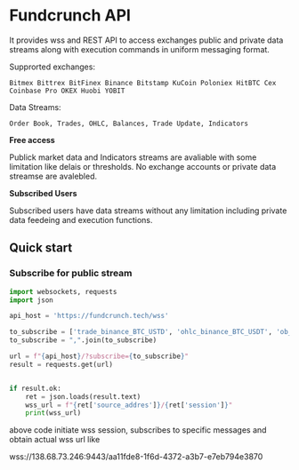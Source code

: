 # Fundcrunch API
It provides wss and REST API to access exchanges public and private data streams along with execution commands in uniform messaging format.

Supprorted exchanges: 

```
Bitmex Bittrex BitFinex Binance Bitstamp KuCoin Poloniex HitBTC Cex Coinbase Pro OKEX Huobi YOBIT
```

Data Streams:
```
Order Book, Trades, OHLC, Balances, Trade Update, Indicators
```

**Free access**

Publick market data and Indicators streams are avaliable with some limitation like delais or thresholds. No exchange accounts or private data streamse are avalebled.  

**Subscribed Users**

Subscribed users have data streams without any limitation including private data feedeing and execution functions. 

## Quick start

### Subscribe for public stream

```python
import websockets, requests
import json

api_host = 'https://fundcrunch.tech/wss'

to_subscribe = ['trade_binance_BTC_USTD', 'ohlc_binance_BTC_USDT', 'ob_binance_BTC_USDT']
to_subscribe = ",".join(to_subscribe)

url = f"{api_host}/?subscribe={to_subscribe}"
result = requests.get(url)


if result.ok:
    ret = json.loads(result.text)
    wss_url = f"{ret['source_addres']}/{ret['session']}"
    print(wss_url)
```

above code initiate wss session, subscribes to specific messages and obtain actual wss url like


wss://138.68.73.246:9443/aa11fde8-1f6d-4372-a3b7-e7eb794e3870




